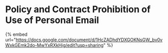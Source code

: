 # Policy and Contract   Prohibition of Use of Personal Email

{% embed url="https://docs.google.com/document/d/1HcZADhdYDXGOKNsGW_bv0vWxkGEmk2do-MwYxRXkHig/edit?usp=sharing" %}
